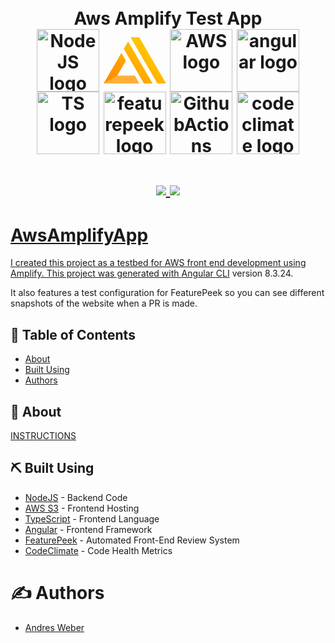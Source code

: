<div align=center>
    <h1 align=center>
        <br>
        Aws Amplify Test App
        <br>
        <img width="100px" align=center src="https://nodejs.org/static/images/logo.svg" alt="NodeJS logo">
        <img width="100px" align=center src="data:image/svg+xml;base64,PD94bWwgdmVyc2lvbj0iMS4wIiBlbmNvZGluZz0iVVRGLTgiPz4KPHN2ZyB3aWR0aD0iMTI2cHgi%0D%0AIGhlaWdodD0iOTRweCIgdmlld0JveD0iMCAwIDEyNiA5NCIgdmVyc2lvbj0iMS4xIiB4bWxucz0i%0D%0AaHR0cDovL3d3dy53My5vcmcvMjAwMC9zdmciIHhtbG5zOnhsaW5rPSJodHRwOi8vd3d3LnczLm9y%0D%0AZy8xOTk5L3hsaW5rIj4KICAgIDwhLS0gR2VuZXJhdG9yOiBTa2V0Y2ggNTEuMSAoNTc1MDEpIC0g%0D%0AaHR0cDovL3d3dy5ib2hlbWlhbmNvZGluZy5jb20vc2tldGNoIC0tPgogICAgPHRpdGxlPkxvZ28v%0D%0AQW1wbGlmeSBMb2dvPC90aXRsZT4KICAgIDxkZXNjPkNyZWF0ZWQgd2l0aCBTa2V0Y2guPC9kZXNj%0D%0APgogICAgPGRlZnM+CiAgICAgICAgPGxpbmVhckdyYWRpZW50IHgxPSI3NC45MTY3MDUlIiB5MT0i%0D%0ANDIuNDY0MzUwNyUiIHgyPSIxOC4yMzI2NzU1JSIgeTI9Ijg0LjQ4NzIzNDYlIiBpZD0ibGluZWFy%0D%0AR3JhZGllbnQtMSI+CiAgICAgICAgICAgIDxzdG9wIHN0b3AtY29sb3I9IiNGRkMzMDAiIG9mZnNl%0D%0AdD0iMCUiPjwvc3RvcD4KICAgICAgICAgICAgPHN0b3Agc3RvcC1jb2xvcj0iI0ZGOTAwMCIgb2Zm%0D%0Ac2V0PSIxMDAlIj48L3N0b3A+CiAgICAgICAgPC9saW5lYXJHcmFkaWVudD4KICAgIDwvZGVmcz4K%0D%0AICAgIDxnIGlkPSJMb2dvL0FtcGxpZnktTG9nbyIgc3Ryb2tlPSJub25lIiBzdHJva2Utd2lkdGg9%0D%0AIjEiIGZpbGw9Im5vbmUiIGZpbGwtcnVsZT0iZXZlbm9kZCI+CiAgICAgICAgPGcgaWQ9Ikdyb3Vw%0D%0AIj4KICAgICAgICAgICAgPHBhdGggZD0iTTI1LjI4MDg2MDQsNTAuMTkyMTM3IEwzNS44NzUxODI1%0D%0ALDMxLjg0NzMyODggTDQ0Ljk3MTAxMDMsNDcuNjA4NDI0NyBMMjcuMjQzNDY3Miw3OC4zMDQ1NzUz%0D%0AIEw2Mi42ODU2MDc1LDc4LjMwNDU3NTMgTDcxLjc0Mzg5Miw5NCBMMCw5NCBMMjUuMjgwODYwNCw1%0D%0AMC4xOTIxMzcgWiBNNDAuNjU1NDExNiwyMy41NTEyNDkzIEw0OS4zODg3NTI2LDguNDE4NTM2OTkg%0D%0ATDk4LjgxNDQ2Niw5My45OTk3NDI1IEw4MS4zMTA4ODc5LDkzLjk5OTc0MjUgTDQwLjY1NTQxMTYs%0D%0AMjMuNTUxMjQ5MyBaIE01NC4yNDk2MzUsMCBMNzEuNzI5OTEwNCwwIEwxMjYsOTQgTDEwOC40OTc3%0D%0AMTYsOTQgTDU0LjI0OTYzNSwwIFoiIGlkPSJGaWxsLTEiIGZpbGw9InVybCgjbGluZWFyR3JhZGll%0D%0AbnQtMSkiPjwvcGF0aD4KICAgICAgICAgICAgPHBvbHlnb24gaWQ9IkZpbGwtMSIgZmlsbD0iI0ZG%0D%0AQUYzOCIgcG9pbnRzPSIwIDk0IDcyIDk0IDYyLjkwOTM3OTYgNzggMjcuMzQwNzE5NiA3OCI+PC9w%0D%0Ab2x5Z29uPgogICAgICAgIDwvZz4KICAgIDwvZz4KPC9zdmc+" alt="Amplify logo">
        <img width="100px" align=center src="https://d0.awsstatic.com/logos/powered-by-aws-white.png" alt="AWS logo">
        <img width="100px" align=center src="https://angular.io/assets/images/logos/angular/angular.png" alt="angular logo">
        <img width="100px" align=center src="https://raw.githubusercontent.com/remojansen/logo.ts/master/ts.png" alt="TS logo">
        <img width="100px" align=center src="https://raw.githubusercontent.com/featurepeek/documentation/dev/website/static/img/logo.png" alt="featurepeek logo">
        <img width="100px" align=center src="https://avatars0.githubusercontent.com/u/44036562?s=200&v=4" alt="GithubActions logo">
        <img width="100px" align=center src="https://firebounty.com/image/352-codeclimate-code-climate-security" alt="codeclimate logo">
    </h1>
    <h1 align=center>
        <a href="https://codeclimate.com/github/AndresMWeber/aws-amplify-test/maintainability"><img src="https://api.codeclimate.com/v1/badges/447ff8caa5ccbea6ea29/maintainability" />
        </a>
        <a href="https://github.com/AndresMWeber/aws-amplify-test/actions?query=workflow%3A%22Node.js+CI%22"><img src="https://github.com/andresmweber/aws-amplify-test/workflows/Node.js%20CI/badge.svg">
    </h1>
</div>

# AwsAmplifyApp

I created this project as a testbed for AWS front end development using Amplify. This project was generated with [Angular CLI](https://github.com/angular/angular-cli) version 8.3.24.

It also features a test configuration for FeaturePeek so you can see different snapshots of the website when a PR is made.


## 📝 Table of Contents
- [About](#about)
- [Built Using](#built_using)
- [Authors](#authors)

## 📙 About <a name = "about"></a>
[INSTRUCTIONS](INSTRUCTIONS.md)

## ⛏️ Built Using <a name = "built_using"></a>
- [NodeJS](https://nodejs.org/) - Backend Code
- [AWS S3](https://aws.amazon.com/s3/) - Frontend Hosting
- [TypeScript](https://www.typescriptlang.org/) - Frontend Language
- [Angular](https://angular.io/) - Frontend Framework
- [FeaturePeek](https://featurepeek.com/) - Automated Front-End Review System 
- [CodeClimate](https://codeclimate.com/) - Code Health Metrics

# ✍️ Authors <a name = "authors"></a>
* [Andres Weber](https://github.com/AndresMWeber)

